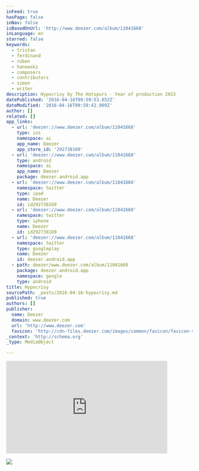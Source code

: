 ```yaml
---
inFeed: true
hasPage: false
inNav: false
isBasedOnUrl: 'http://www.deezer.com/album/11041668'
inLanguage: en
starred: false
keywords:
  - tristan
  - ferdinand
  - ruben
  - hanowski
  - composers
  - contributors
  - simon
  - writer
description: Hypocrisy by The Hotspurs - Year of production 2015
datePublished: '2016-04-16T09:59:53.852Z'
dateModified: '2016-04-16T09:59:42.909Z'
author: []
related: []
app_links:
  - url: 'deezer://www.deezer.com/album/11041668'
    type: ios
    namespace: ai
    app_name: Deezer
    app_store_id: '292738169'
  - url: 'deezer://www.deezer.com/album/11041668'
    type: android
    namespace: ai
    app_name: Deezer
    package: deezer.android.app
  - url: 'deezer://www.deezer.com/album/11041668'
    namespace: twitter
    type: ipad
    name: Deezer
    id: id292738169
  - url: 'deezer://www.deezer.com/album/11041668'
    namespace: twitter
    type: iphone
    name: Deezer
    id: id292738169
  - url: 'deezer://www.deezer.com/album/11041668'
    namespace: twitter
    type: googleplay
    name: Deezer
    id: deezer.android.app
  - path: deezer/www.deezer.com/album/11041668
    package: deezer.android.app
    namespace: google
    type: android
title: Hypocrisy
sourcePath: _posts/2016-04-16-hypocrisy.md
published: true
authors: []
publisher:
  name: Deezer
  domain: www.deezer.com
  url: 'http://www.deezer.com'
  favicon: 'http://cdn-files.deezer.com/images/common/favicon/favicon-v00348831.ico'
_context: 'http://schema.org'
_type: MediaObject

---
```

<iframe src="http://cdn.embedly.com/widgets/media.html?src=https%3A%2F%2Fwww.deezer.com%2Fplugins%2Fplayer%3Fautoplay%3Dfalse%26twitter%3Dtrue%26playlist%3Dtrue%26width%3D435%26height%3D250%26cover%3Dfalse%26type%3Dalbum%26id%3D11041668&amp;url=http%3A%2F%2Fwww.deezer.com%2Falbum%2F11041668&amp;image=http%3A%2F%2Fcdn-images.deezer.com%2Fimages%2Fcover%2Fbc77a280fb310d62c4a04c34ec6efddf%2F500x500.jpg&amp;key=b7d04c9b404c499eba89ee7072e1c4f7&amp;type=text%2Fhtml&amp;schema=deezer" width="435" height="250" scrolling="no" frameborder="0" allowfullscreen="allowfullscreen" style=""></iframe>

![](https://the-grid-user-content.s3-us-west-2.amazonaws.com/1b6174b0-c9d2-4d04-8fce-8a21d5aabd2e.jpg)